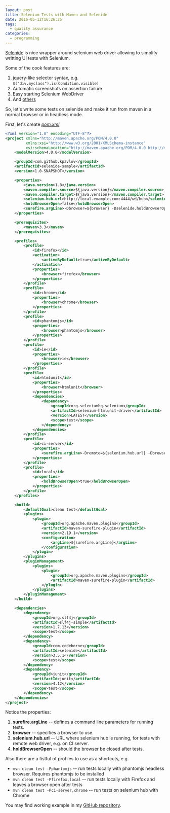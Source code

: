 ```yaml
---
layout: post
title: Selenium Tests with Maven and Selenide
date: 2016-05-12T16:26:25
tags:
  - quality assurance
categories:
  - programming
---
```


[Selenide](http://selenide.org) is nice wrapper around selenium web driver allowing to simplify writting UI tests with Selenium.

Some of the cook features are:

1. jquery-like selector syntax, e.g. `$("div.myclass").is(Condition.visible)`
2. Automatic screenshots on assertion failure
3. Easy starting Selenium WebDriver
4. And [others](http://selenide.org/quick-start.html)

So, let's write some tests on selenide and make it run from maven in a normal browser or in headless mode.<!--more-->

First, let's create [_pom.xml_](https://raw.githubusercontent.com/kpavlov/selenide-maven-sample/master/pom.xml):

```xml
<?xml version="1.0" encoding="UTF-8"?>
<project xmlns="http://maven.apache.org/POM/4.0.0"
         xmlns:xsi="http://www.w3.org/2001/XMLSchema-instance"
         xsi:schemaLocation="http://maven.apache.org/POM/4.0.0 http://maven.apache.org/xsd/maven-4.0.0.xsd">
    <modelVersion>4.0.0</modelVersion>

    <groupId>com.github.kpavlov</groupId>
    <artifactId>selenide-sample</artifactId>
    <version>1.0-SNAPSHOT</version>

    <properties>
        <java.version>1.8</java.version>
        <maven.compiler.source>${java.version}</maven.compiler.source>
        <maven.compiler.target>${java.version}</maven.compiler.target>
        <selenium.hub.url>http://local.example.com:4444/wd/hub</selenium.hub.url>
        <holdBrowserOpen>false</holdBrowserOpen>
        <surefire.argLine>-Dbrowser=${browser} -Dselenide.holdBrowserOpen=${holdBrowserOpen}</surefire.argLine>
    </properties>

    <prerequisites>
        <maven>3.3</maven>
    </prerequisites>

    <profiles>
        <profile>
            <id>firefox</id>
            <activation>
                <activeByDefault>true</activeByDefault>
            </activation>
            <properties>
                <browser>firefox</browser>
            </properties>
        </profile>
        <profile>
            <id>chrome</id>
            <properties>
                <browser>chrome</browser>
            </properties>
        </profile>
        <profile>
            <id>phantomjs</id>
            <properties>
                <browser>phantomjs</browser>
            </properties>
        </profile>
        <profile>
            <id>ie</id>
            <properties>
                <browser>ie</browser>
            </properties>
        </profile>
        <profile>
            <id>htmlunit</id>
            <properties>
                <browser>htmlunit</browser>
            </properties>
            <dependencies>
                <dependency>
                    <groupId>org.seleniumhq.selenium</groupId>
                    <artifactId>selenium-htmlunit-driver</artifactId>
                    <version>LATEST</version>
                    <scope>test</scope>
                </dependency>
            </dependencies>
        </profile>
        <profile>
            <id>ci-server</id>
            <properties>
                <surefire.argLine>-Dremote=${selenium.hub.url} -Dbrowser=${browser}</surefire.argLine>
            </properties>
        </profile>
        <profile>
            <id>local</id>
            <properties>
                <holdBrowserOpen>true</holdBrowserOpen>
            </properties>
        </profile>
    </profiles>

    <build>
        <defaultGoal>clean test</defaultGoal>
        <plugins>
            <plugin>
                <groupId>org.apache.maven.plugins</groupId>
                <artifactId>maven-surefire-plugin</artifactId>
                <version>2.19.1</version>
                <configuration>
                    <argLine>${surefire.argLine}</argLine>
                </configuration>
            </plugin>
        </plugins>
        <pluginManagement>
            <plugins>
                <plugin>
                    <groupId>org.apache.maven.plugins</groupId>
                    <artifactId>maven-surefire-plugin</artifactId>
                </plugin>
            </plugins>
        </pluginManagement>
    </build>

    <dependencies>
        <dependency>
            <groupId>org.slf4j</groupId>
            <artifactId>slf4j-simple</artifactId>
            <version>1.7.13</version>
            <scope>test</scope>
        </dependency>
        <dependency>
            <groupId>com.codeborne</groupId>
            <artifactId>selenide</artifactId>
            <version>3.5.1</version>
            <scope>test</scope>
        </dependency>
        <dependency>
            <groupId>junit</groupId>
            <artifactId>junit</artifactId>
            <version>4.12</version>
            <scope>test</scope>
        </dependency>
    </dependencies>
</project>
```

Notice the properties:

1. **surefire.argLine** -- defines a command line parameters for running tests.
2. **browser** -- specifies a browser to use.
3. **selenium.hub.url** -- URL where selenium hub is running, for tests with remote web driver, e.g. on CI server.
4. **holdBrowserOpen** -- should the browser be closed after tests.

Also there are a fistful of profiles to use as a shortcuts, e.g.

* `mvn clean test -Pphantomjs` -- run tests locally with phantomjs headless browser. Requires phantomjs to be installed
* `mvn clean test -Pfirefox,local` -- run tests locally with Firefox and leaves a browser open after tests
* `mvn clean test -Pci-server,chrome` -- run tests on selenium hub with Chrome

You may find working example in my [GitHub repository](https://github.com/kpavlov/selenide-maven-sample).
